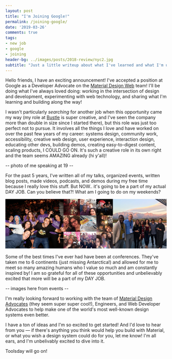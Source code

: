 ```yaml
---
layout: post
title: "I'm Joining Google!"
permalink: /joining-google/
date: '2019-03-26'
comments: true
tags:
- new job
- google
- joining
header-bg: ../images/posts/2018-review/nyc2.jpg
subtitle: "Just a little writeup about what I've learned and what I'm up to next."
---
```


Hello friends, I have an exciting announcement! I've accepted a position at Google as a Developer Advocate on the [Material Design Web](https://material.io/develop/web/) team! I'll be doing what I've always loved doing: working in the intersection of design and development, experimenting with web technology, and sharing what I'm learning and building along the way!

I wasn't particularly *searching* for another job when this opportunity came my way (my role at [Bustle](https://bustle.company) is super creative, and I've seen the company more than double in size since I started there), but this role was just too perfect not to pursue. It involves all the things I love and have worked on over the past few years of my career: systems design, community work, accessibility, creative web design, user experience, interaction design, educating other devs, building demos, creating easy-to-digest content, scaling products, I COULD GO ON. It's such a creative role in its own right and the team seems AMAZING already (hi y'all)!

-- photo of me speaking at 19 --

For the past 5 years, I've written all of my talks, organized events, written blog posts, made videos, podcasts, and demos during my free time because I really love this stuff. But NOW.. it's going to be a part of my actual DAY JOB. Can you believe that?! What am I going to do on my weekends?

<img src="../../images/posts/joining-google/rollcal.jpg" alt="Mix of images of meat conferences with new friends I met there">

Some of the best times I've ever had have been at conferences. They've taken me to 6 continents (just missing Antarctica!) and allowed for me to meet so many amazing humans who I value so much and am constantly inspired by! I am so grateful for all of these opportunities and unbelievably excited that more will be a part of my DAY JOB.

-- images here from events --

I'm really looking forward to working with the team of [Material Design Advocates](https://medium.com/@crafty/google-%EF%B8%8F-%EF%B8%8Fdesigners-c12b70627b2e) (they seem super super cool!), Engineers, and Web Developer Advocates to help make one of the world's most well-known design systems even better.

I have a ton of ideas and I'm so excited to get started! And I'd love to hear from you — if there's anything you think would help you build with Material, or what you wish a design system could do for you, let me know! I'm all ears, and I'm unbelivably excited to dive into it.

Toolsday will go on!